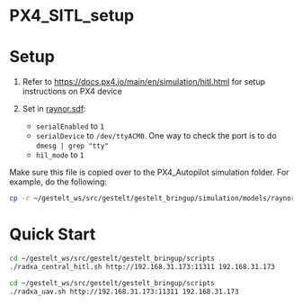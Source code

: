 # PX4_SITL_setup

# Setup
1. Refer to https://docs.px4.io/main/en/simulation/hitl.html for setup instructions on PX4 device

2. Set in [raynor.sdf](../gestelt_bringup/simulation/models/raynor/raynor.sdf):
    - `serialEnabled` to `1` 
    - `serialDevice` to `/dev/ttyACM0`. One way to check the port is to do `dmesg | grep "tty"`
    - `hil_mode` to `1`

Make sure this file is copied over to the PX4_Autopilot simulation folder. For example, do the following:
```bash
cp -r ~/gestelt_ws/src/gestelt/gestelt_bringup/simulation/models/raynor ~/gestelt_ws/PX4-Autopilot/Tools/simulation/gazebo-classic/sitl_gazebo-classic/models/
```

# Quick Start

```bash
cd ~/gestelt_ws/src/gestelt/gestelt_bringup/scripts
./radxa_central_hitl.sh http://192.168.31.173:11311 192.168.31.173

cd ~/gestelt_ws/src/gestelt/gestelt_bringup/scripts
./radxa_uav.sh http://192.168.31.173:11311 192.168.31.173
```